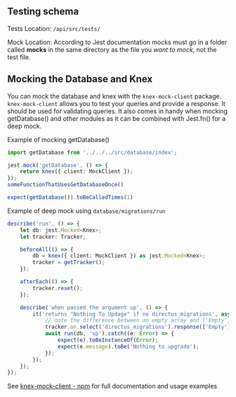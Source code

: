 ## Testing schema
Tests Location: `/api/src/tests/`

Mock Location: According to Jest documentation mocks must go in a folder called __mocks__ in the same directory as the file you _want to mock_, not the test file.

## Mocking the Database and Knex

 You can mock the database and knex with the `knex-mock-client` package. `knex-mock-client` allows you to test your queries and provide a response. It should be used for validating queries. It also comes in handy when mocking getDatabase() and other modules as it can be combined with Jest.fn() for a deep mock.

Example of mocking getDatabase()
```ts
import getDatabase from '../../../src/database/index';

jest.mock('getDatabase', () => {
    return knex({ client: MockClient });
});
someFunctionThatUsesGetDatabaseOnce()

expect(getDatabase()).toBeCalledTimes(1)
```

Example of deep mock using `database/migrations/run` 
```ts
describe('run', () => {
	let db: jest.Mocked<Knex>;
	let tracker: Tracker;

	beforeAll(() => {
		db = knex({ client: MockClient }) as jest.Mocked<Knex>;
		tracker = getTracker();
	});

	afterEach(() => {
		tracker.reset();
	});

	describe('when passed the argument up', () => {
		it('returns "Nothing To Updage" if no directus_migrations', async () => {
			// note the difference between an empty array and ['Empty']
			tracker.on.select('directus_migrations').response(['Empty']);
			await run(db, 'up').catch((e: Error) => {
				expect(e).toBeInstanceOf(Error);
				expect(e.message).toBe('Nothing to upgrade');
			});
		});
	});
});

```

See  [knex-mock-client  -  npm](https://www.npmjs.com/package/knex-mock-client) for full documentation and usage examples